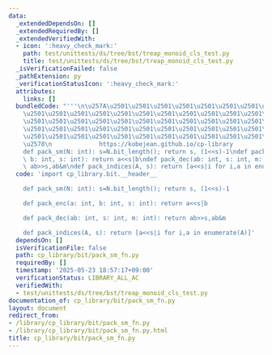 ```yaml
---
data:
  _extendedDependsOn: []
  _extendedRequiredBy: []
  _extendedVerifiedWith:
  - icon: ':heavy_check_mark:'
    path: test/unittests/ds/tree/bst/treap_monoid_cls_test.py
    title: test/unittests/ds/tree/bst/treap_monoid_cls_test.py
  _isVerificationFailed: false
  _pathExtension: py
  _verificationStatusIcon: ':heavy_check_mark:'
  attributes:
    links: []
  bundledCode: "'''\n\u257A\u2501\u2501\u2501\u2501\u2501\u2501\u2501\u2501\u2501\u2501\
    \u2501\u2501\u2501\u2501\u2501\u2501\u2501\u2501\u2501\u2501\u2501\u2501\u2501\
    \u2501\u2501\u2501\u2501\u2501\u2501\u2501\u2501\u2501\u2501\u2501\u2501\u2501\
    \u2501\u2501\u2501\u2501\u2501\u2501\u2501\u2501\u2501\u2501\u2501\u2501\u2501\
    \u2501\u2501\u2501\u2501\u2501\u2501\u2501\u2501\u2501\u2501\u2501\u2501\u2501\
    \u2578\n             https://kobejean.github.io/cp-library               \n'''\n\
    def pack_sm(N: int): s=N.bit_length(); return s, (1<<s)-1\ndef pack_enc(a: int,\
    \ b: int, s: int): return a<<s|b\ndef pack_dec(ab: int, s: int, m: int): return\
    \ ab>>s,ab&m\ndef pack_indices(A, s): return [a<<s|i for i,a in enumerate(A)]\n"
  code: 'import cp_library.bit.__header__

    def pack_sm(N: int): s=N.bit_length(); return s, (1<<s)-1

    def pack_enc(a: int, b: int, s: int): return a<<s|b

    def pack_dec(ab: int, s: int, m: int): return ab>>s,ab&m

    def pack_indices(A, s): return [a<<s|i for i,a in enumerate(A)]'
  dependsOn: []
  isVerificationFile: false
  path: cp_library/bit/pack_sm_fn.py
  requiredBy: []
  timestamp: '2025-05-23 18:57:17+09:00'
  verificationStatus: LIBRARY_ALL_AC
  verifiedWith:
  - test/unittests/ds/tree/bst/treap_monoid_cls_test.py
documentation_of: cp_library/bit/pack_sm_fn.py
layout: document
redirect_from:
- /library/cp_library/bit/pack_sm_fn.py
- /library/cp_library/bit/pack_sm_fn.py.html
title: cp_library/bit/pack_sm_fn.py
---
```


